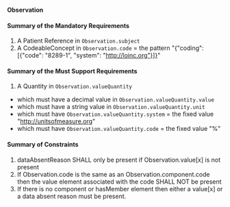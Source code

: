 
**Observation**

#### Summary of the Mandatory Requirements
1.  A Patient Reference  in `Observation.subject`
1.  A  CodeableConcept  in `Observation.code`  = the pattern "{"coding": [{"code": "8289-1", "system": "http://loinc.org"}]}"

#### Summary of the Must Support Requirements
1.  A  Quantity  in `Observation.valueQuantity`
   - which must have a  decimal value  in `Observation.valueQuantity.value`
   - which must have a  string value  in `Observation.valueQuantity.unit`
   - which must have `Observation.valueQuantity.system` = the fixed value  "http://unitsofmeasure.org"
   - which must have  `Observation.valueQuantity.code` = the fixed value  "%"

#### Summary of Constraints
1. dataAbsentReason SHALL only be present if Observation.value[x] is not present
1. If Observation.code is the same as an Observation.component.code then the value element associated with the code SHALL NOT be present
1. If there is no component or hasMember element then either a value[x] or a data absent reason must be present.
